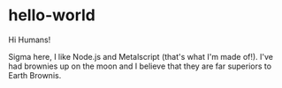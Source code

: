 # hello-world

Hi Humans!

Sigma here, I like Node.js and Metalscript (that's what I'm made of!). 
I've had brownies up on the moon and I believe that they are far superiors to Earth Brownis. 
